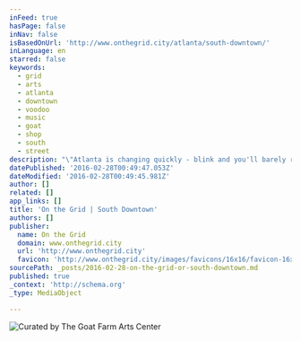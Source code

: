 ```yaml
---
inFeed: true
hasPage: false
inNav: false
isBasedOnUrl: 'http://www.onthegrid.city/atlanta/south-downtown/'
inLanguage: en
starred: false
keywords:
  - grid
  - arts
  - atlanta
  - downtown
  - voodoo
  - music
  - goat
  - shop
  - south
  - street
description: "\"Atlanta is changing quickly - blink and you'll barely recognize certain corners, streets, and neighborhoods. But in some areas such as South Downtown, the transformation is happening more slowly and seemingly with a bit more care thanks to folks like the Goat Farm, the Center for Civic Innovation, Mammal Gallery, Eyedrum, and more.\""
datePublished: '2016-02-28T00:49:47.053Z'
dateModified: '2016-02-28T00:49:45.981Z'
author: []
related: []
app_links: []
title: 'On the Grid | South Downtown'
authors: []
publisher:
  name: On the Grid
  domain: www.onthegrid.city
  url: 'http://www.onthegrid.city'
  favicon: 'http://www.onthegrid.city/images/favicons/16x16/favicon-16x16.png'
sourcePath: _posts/2016-02-28-on-the-grid-or-south-downtown.md
published: true
_context: 'http://schema.org'
_type: MediaObject

---
```

![Curated by The Goat Farm Arts Center](https://the-grid-user-content.s3-us-west-2.amazonaws.com/f48043d9-5c28-4d90-bd06-c40aff7e0268.png)